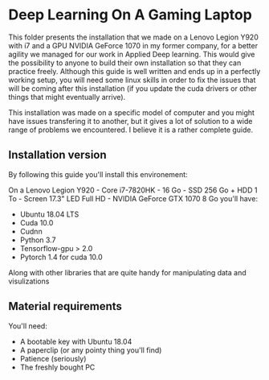 # Deep Learning On A Gaming Laptop
This folder presents the installation that we made on a Lenovo Legion Y920 with i7 and a GPU NVIDIA GeForce 1070 in my former company, for a better agility we managed for our work in Applied Deep learning. This would give the possibility to anyone to build their own installation so that they can practice freely.
Although this guide is well written and ends up in a perfectly working setup, you will need some linux skills in order to fix the issues that will be coming after this installation (if you update the cuda drivers or other things that might eventually arrive).

This installation was made on a specific model of computer and you might have issues transfering it to another, but it gives a lot of solution to a wide range of problems we encountered. I believe it is a rather complete guide.

## Installation version
By following this guide you'll install this environement:

On a Lenovo Legion Y920 - Core i7-7820HK - 16 Go - SSD 256 Go + HDD 1 To - Screen 17.3" LED Full HD - NVIDIA GeForce GTX 1070 8 Go you'll have:

* Ubuntu 18.04 LTS
* Cuda 10.0
* Cudnn
* Python 3.7
* Tensorflow-gpu > 2.0
* Pytorch 1.4  for cuda 10.0


Along with other libraries that are quite handy for manipulating data and visulizations

## Material requirements
You'll need:
* A bootable key with Ubuntu 18.04
* A paperclip (or any pointy thing you'll find)
* Patience (seriously)
* The freshly bought PC 





